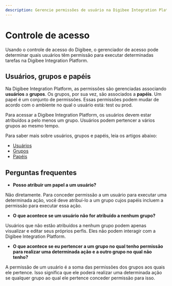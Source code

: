 ```yaml
---
description: Gerencie permissões de usuário na Digibee Integration Platform
---
```


# Controle de acesso

Usando o controle de acesso do Digibee, o gerenciador de acesso pode determinar quais usuários têm permissão para executar determinadas tarefas na Digibee Integration Platform.

## Usuários, grupos e papéis

Na Digibee Integration Platform, as permissões são gerenciadas associando **usuários** a **grupos**. Os grupos, por sua vez, são associados a **papéis**. Um papel é um conjunto de permissões. Essas permissões podem mudar de acordo com o ambiente no qual o usuário está: test ou prod.

Para acessar a Digibee Integration Platform, os usuários devem estar atribuídos a pelo menos um grupo. Usuários podem pertencer a vários grupos ao mesmo tempo.

Para saber mais sobre usuários, grupos e papéis, leia os artigos abaixo:

* [Usuários](conceitos-basicos-sobre-usuarios/)
* [Grupos](grupos-do-controle-de-acesso.md)
* [Papéis](papeis-do-controle-de-acesso.md)

## Perguntas frequentes

* **Posso atribuir um papel a um usuário?**

Não diretamente. Para conceder permissão a um usuário para executar uma determinada ação, você deve atribuí-lo a um grupo cujos papéis incluem a permissão para executar essa ação.

* **O que acontece se um usuário não for atribuído a nenhum grupo?**

Usuários que não estão atribuídos a nenhum grupo podem apenas visualizar e editar seus próprios perfis. Eles não podem interagir com a Digibee Integration Platform.

* **O que acontece se eu pertencer a um grupo no qual tenho permissão para realizar uma determinada ação e a outro grupo no qual não tenho?**

A permissão de um usuário é a soma das permissões dos grupos aos quais ele pertence. Isso significa que ele poderá realizar uma determinada ação se qualquer grupo ao qual ele pertence conceder permissão para isso.
